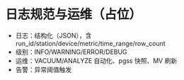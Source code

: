 # 日志规范与运维（占位）

- 日志：结构化（JSON），含 run_id/station/device/metric/time_range/row_count
- 级别：INFO/WARNING/ERROR/DEBUG
- 运维：VACUUM/ANALYZE 自动化、pgss 快照、MV 刷新
- 告警：异常阈值触发
